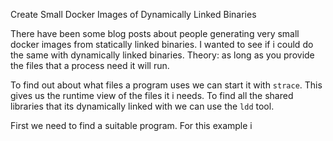 Create Small Docker Images of Dynamically Linked Binaries

There have been some blog posts about people generating very small docker images from statically linked binaries. I wanted to see if i could do the same with dynamically linked binaries. Theory: as long as you provide the files that a process need it will run. 

To find out about what files a program uses we can start it with `strace`. This gives us the runtime view of the files it i needs. To find all the shared libraries that its dynamically linked with we can use the `ldd` tool.

First we need to find a suitable program. For this example i 
